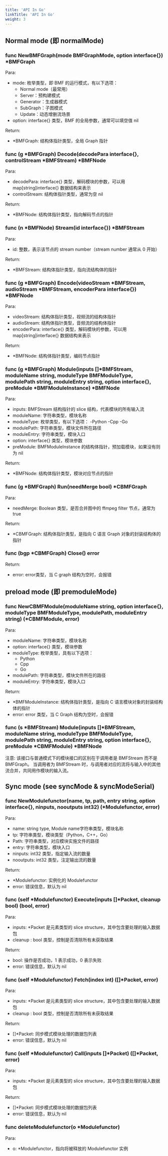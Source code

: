 ```yaml
---
title: 'API In Go'
linkTitle: 'API In Go'
weight: 3
---
```

## Normal mode (即 normalMode)
### func NewBMFGraph(mode BMFGraphMode, option interface{}) *BMFGraph

Para:
- mode: 枚举类型，即 BMF 的运行模式，有以下选项：
   - Normal mode（最常用）
   - Server：预构建模式
   - Generator：生成器模式
   - SubGraph：子图模式
   - Update：动态增删流场景
- option: interface{} 类型，BMF 的全局参数，通常可以填空值 nil

Return:
- *BMFGraph: 结构体指针类型，全局 Graph 指针

### func (g *BMFGraph) Decode(decodePara interface{}, controlStream *BMFStream) *BMFNode

Para:
- decodePara: interface{} 类型，解码模块的参数，可以用 map[string]interface{} 数据结构来表示
- controlStream: 结构体指针类型，通常为空 nil

Return:
- *BMFNode: 结构体指针类型，指向解码节点的指针

### func (n *BMFNode) Stream(id interface{}) *BMFStream
Para:

- id: 整数，表示该节点的 stream number（stream number 通常从 0 开始）

Return:
- *BMFStream: 结构体指针类型，指向流结构体的指针

### func (g *BMFGraph) Encode(videoStream *BMFStream, audioStream *BMFStream, encoderPara interface{}) *BMFNode

Para:
- videoStream: 结构体指针类型，视频流的结构体指针
- audioStream: 结构体指针类型，音频流的结构体指针
- encoderPara: interface{} 类型，解码模块的参数，可以用 map[string]interface{} 数据结构来表示

Return:
- *BMFNode: 结构体指针类型，编码节点指针

### func (g *BMFGraph) Module(inputs []*BMFStream, moduleName string, moduleType BMFModuleType, modulePath string, moduleEntry string, option interface{}, preModule *BMFModuleInstance) *BMFNode

Para:
- inputs: BMFStream 结构指针的 slice 结构，代表模块的所有输入流
- moduleName: 字符串类型，模块名称
- moduleType: 枚举类型，有以下选项：
   -Python
   -Cpp
   -Go
- modulePath: 字符串类型，模块文件所在路径
- moduleEntry: 字符串类型，模块入口
- option: interface{} 类型，模块参数
- preModule: BMFModuleInstance 的结构体指针，预加载模块，如果没有则为 nil

Return:
- *BMFNode: 结构体指针类型，模块对应节点的指针

### func (g *BMFGraph) Run(needMerge bool) *CBMFGraph

Para:
- needMerge: Boolean 类型，是否合并图中的 ffmpeg filter 节点，通常为 true

Return:
- *CBMFGraph: 结构体指针类型，是指向 C 语言 Graph 对象的封装结构体的指针

### func (bgp *CBMFGraph) Close() error

Return:
- error: error类型，当 C graph 结构为空时，会报错

## preload mode (即 premoduleMode)
### func NewCBMFModule(moduleName string, option interface{}, moduleType BMFModuleType, modulePath, moduleEntry string) (*CBMFModule, error)

Para:
- moduleName: 字符串类型，模块名称
- option: interface{} 类型，模块参数
- moduleType: 枚举类型，具有以下选项：
   - Python
   - Cpp
   - Go
- modulePath: 字符串类型，模块文件所在的路径
- moduleEntry: 字符串类型，模块入口

Return:
- *BMFModuleInstance: 结构体指针类型，是指向 C 语言模块对象的封装结构体的指针
- error: error 类型，当 C Graph 结构为空时，会报错

### func (s *BMFStream) Module(inputs []*BMFStream, moduleName string, moduleType BMFModuleType, modulePath string, moduleEntry string, option interface{}, preModule *CBMFModule) *BMFNode

注意: 该接口与普通模式下的模块接口的区别在于调用者是 BMFStream 而不是 BMFGraph。
当调用者为 BMFStream 时，与调用者对应的流将与输入中的其他流合并，共同用作模块的输入流。

## Sync mode (see syncMode & syncModeSerial)
### func NewModulefunctor(name, tp, path, entry string, option interface{}, ninputs, nooutputs int32) (*Modulefunctor, error)

Para:
- name: string type, Module name字符串类型，模块名称
- tp: 字符串类型，模块类型（Python，C++，Go）
- Path: 字符串类型，对应模块实施文件的路径
- entry: 字符串类型，模块入口
- ninputs: int32 类型，指定输入流的数量
- nooutputs: int32 类型，注定输出流的数量

Return:
- *Modulefunctor: 实例化的 Modulefunctor
- error: 错误信息，默认为 nil
### func (self *Modulefunctor) Execute(inputs []*Packet, cleanup bool) (bool, error)

Para:
- inputs: *Packet 是元素类型的 slice structure，其中包含要处理的输入数据包
- cleanup : bool 类型，控制是否清除所有未获取结果

Return:
- bool: 操作是否成功，1 表示成功，0 表示失败
- error: 错误信息，默认为 nil
### func (self *Modulefunctor) Fetch(index int) ([]*Packet, error)

Para:
- inputs: *Packet 是元素类型的 slice structure，其中包含要处理的输入数据包
- cleanup : bool 类型，控制是否清除所有未获取结果

Return:
- []*Packet: 同步模式模块处理的数据包列表
- error: 错误信息，默认为 nil
### func (self *Modulefunctor) Call(inputs []*Packet) ([]*Packet, error)

Para:
- inputs: *Packet 是元素类型的 slice structure，其中包含要处理的输入数据包

Return:
- []*Packet: 同步模式模块处理的数据包列表
- error: 错误信息，默认为 nil
### func deleteModulefunctor(o *Modulefunctor)

Para:
- o: *Modulefunctor，指向将被释放的 Modulefunctor 实例